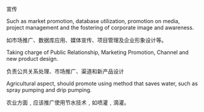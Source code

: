 宣传

Such as market promotion, database utilization, promotion on media, project management and the fostering of corporate image and awareness.

如市场推广、数据库应用、媒体宣传、项目管理及企业形象设计等。

Taking charge of Public Relationship, Marketing Promotion, Channel and new product design.

负责公共关系处理、市场推广、渠道和新产品设计

Agricultural aspect, should promote using method that saves water, such as spray pumping and drip pumping.

农业方面﹐应该推广使用节水技术﹐如喷灌﹐滴灌。



